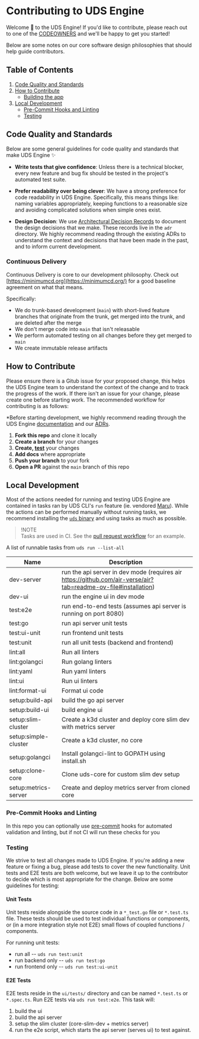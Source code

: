 # Contributing to UDS Engine

Welcome :unicorn: to the UDS Engine! If you'd like to contribute, please reach out to one of the [CODEOWNERS](CODEOWNERS) and we'll be happy to get you started!

Below are some notes on our core software design philosophies that should help guide contributors.

## Table of Contents

1. [Code Quality and Standards](#code-quality-and-standards)
1. [How to Contribute](#how-to-contribute)
   - [Building the app](#building-the-app)
1. [Local Development](#local-development)
   - [Pre-Commit Hooks and Linting](#pre-commit-hooks-and-linting)
   - [Testing](#testing)

## Code Quality and Standards

Below are some general guidelines for code quality and standards that make UDS Engine :sparkles:

- **Write tests that give confidence**: Unless there is a technical blocker, every new feature and bug fix should be tested in the project's automated test suite.

- **Prefer readability over being clever**: We have a strong preference for code readability in UDS Engine. Specifically, this means things like: naming variables appropriately, keeping functions to a reasonable size and avoiding complicated solutions when simple ones exist.

- **Design Decision**: We use [Architectural Decision Records](https://adr.github.io/) to document the design decisions that we make. These records live in the `adr` directory. We highly recommend reading through the existing ADRs to understand the context and decisions that have been made in the past, and to inform current development.

### Continuous Delivery

Continuous Delivery is core to our development philosophy. Check out [https://minimumcd.org](https://minimumcd.org/) for a good baseline agreement on what that means.

Specifically:

- We do trunk-based development (`main`) with short-lived feature branches that originate from the trunk, get merged into the trunk, and are deleted after the merge
- We don't merge code into `main` that isn't releasable
- We perform automated testing on all changes before they get merged to `main`
- We create immutable release artifacts

## How to Contribute

Please ensure there is a Gitub issue for your proposed change, this helps the UDS Engine team to understand the context of the change and to track the progress of the work. If there isn't an issue for your change, please create one before starting work. The recommended workflow for contributing is as follows:

\*Before starting development, we highly recommend reading through the UDS Engine [documentation](https://uds.defenseunicorns.com/) and our [ADRs](./adr).

1. **Fork this repo** and clone it locally
1. **Create a branch** for your changes
1. **Create, [test](#testing)** your changes
1. **Add docs** where appropriate
1. **Push your branch** to your fork
1. **Open a PR** against the `main` branch of this repo

## Local Development

Most of the actions needed for running and testing UDS Engine are contained in tasks ran by UDS CLI's `run` feature (ie. vendored [Maru](https://github.com/defenseunicorns/maru-runner)). While the actions can be performed manually without running tasks, we recommend installing the [`uds` binary](https://uds.defenseunicorns.com/cli/quickstart-and-usage/) and using tasks as much as possible.

> !NOTE  
> Tasks are used in CI. See the [pull request workflow](.github/workflows/pr-tests.yaml) for an example.

A list of runnable tasks from `uds run --list-all`

| Name                 | Description                                                                                                    |
| -------------------- | -------------------------------------------------------------------------------------------------------------- |
| dev-server           | run the api server in dev mode (requires air https://github.com/air-verse/air?tab=readme-ov-file#installation) |
| dev-ui               | run the engine ui in dev mode                                                                                  |
| test:e2e             | run end-to-end tests (assumes api server is running on port 8080)                                              |
| test:go              | run api server unit tests                                                                                      |
| test:ui-unit         | run frontend unit tests                                                                                        |
| test:unit            | run all unit tests (backend and frontend)                                                                      |
| lint:all             | Run all linters                                                                                                |
| lint:golangci        | Run golang linters                                                                                             |
| lint:yaml            | Run yaml linters                                                                                               |
| lint:ui              | Run ui linters                                                                                                 |
| lint:format-ui       | Format ui code                                                                                                 |
| setup:build-api      | build the go api server                                                                                        |
| setup:build-ui       | build engine ui                                                                                                |
| setup:slim-cluster   | Create a k3d cluster and deploy core slim dev with metrics server                                              |
| setup:simple-cluster | Create a k3d cluster, no core                                                                                  |
| setup:golangci       | Install golangci-lint to GOPATH using install.sh                                                               |
| setup:clone-core     | Clone uds-core for custom slim dev setup                                                                       |
| setup:metrics-server | Create and deploy metrics server from cloned core                                                              |

### Pre-Commit Hooks and Linting

In this repo you can optionally use [pre-commit](https://pre-commit.com/) hooks for automated validation and linting, but if not CI will run these checks for you

### Testing

We strive to test all changes made to UDS Engine. If you're adding a new feature or fixing a bug, please add tests to cover the new functionality. Unit tests and E2E tests are both welcome, but we leave it up to the contributor to decide which is most appropriate for the change. Below are some guidelines for testing:

#### Unit Tests

Unit tests reside alongside the source code in a `*_test.go` file or `*.test.ts` file. These tests should be used to test individual functions or components, or (in a more integration style not E2E) small flows of coupled functions / components.

For running unit tests:

- run all -- `uds run test:unit`
- run backend only -- `uds run test:go`
- run frontend only -- `uds run test:ui-unit`

#### E2E Tests

E2E tests reside in the `ui/tests/` directory and can be named `*.test.ts` or `*.spec.ts`. Run E2E tests via `uds run test:e2e`. This task will:

1. build the ui
1. build the api server
1. setup the slim cluster (core-slim-dev + metrics server)
1. run the e2e script, which starts the api server (serves ui) to test against.
